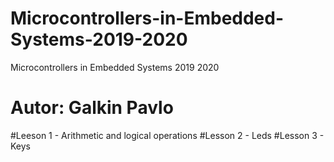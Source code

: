 # Microcontrollers-in-Embedded-Systems-2019-2020
Microcontrollers in Embedded Systems 2019 2020

# Autor: Galkin Pavlo
#Leeson 1 - Arithmetic and logical operations
#Lesson 2 - Leds
#Lesson 3 - Keys

